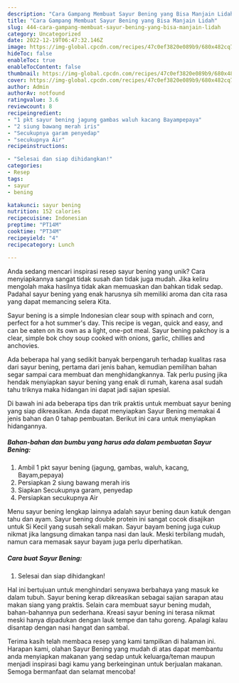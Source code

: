 ```yaml
---
description: "Cara Gampang Membuat Sayur Bening yang Bisa Manjain Lidah"
title: "Cara Gampang Membuat Sayur Bening yang Bisa Manjain Lidah"
slug: 444-cara-gampang-membuat-sayur-bening-yang-bisa-manjain-lidah
category: Uncategorized
date: 2022-12-19T06:47:32.146Z
image: https://img-global.cpcdn.com/recipes/47c0ef3820e089b9/680x482cq70/sayur-bening-foto-resep-utama.jpg
hideToc: false
enableToc: true
enableTocContent: false
thumbnail: https://img-global.cpcdn.com/recipes/47c0ef3820e089b9/680x482cq70/sayur-bening-foto-resep-utama.jpg
cover: https://img-global.cpcdn.com/recipes/47c0ef3820e089b9/680x482cq70/sayur-bening-foto-resep-utama.jpg
author: Admin
authorAv: notfound
ratingvalue: 3.6
reviewcount: 8
recipeingredient:
- "1 pkt sayur bening jagung gambas waluh kacang Bayampepaya"
- "2 siung bawang merah iris"
- "Secukupnya garam penyedap"
- "secukupnya Air"
recipeinstructions:

- "Selesai dan siap dihidangkan!"
categories:
- Resep
tags:
- sayur
- bening

katakunci: sayur bening 
nutrition: 152 calories
recipecuisine: Indonesian
preptime: "PT14M"
cooktime: "PT34M"
recipeyield: "4"
recipecategory: Lunch

---
```





Anda sedang mencari inspirasi resep sayur bening yang unik? Cara menyiapkannya sangat tidak susah dan tidak juga mudah. Jika keliru mengolah maka hasilnya tidak akan memuaskan dan bahkan tidak sedap. Padahal sayur bening yang enak harusnya sih memiliki aroma dan cita rasa yang dapat memancing selera Kita.





Sayur bening is a simple Indonesian clear soup with spinach and corn, perfect for a hot summer&#39;s day. This recipe is vegan, quick and easy, and can be eaten on its own as a light, one-pot meal. Sayur bening pakchoy is a clear, simple bok choy soup cooked with onions, garlic, chillies and anchovies.

Ada beberapa hal yang sedikit banyak berpengaruh terhadap kualitas rasa dari sayur bening, pertama dari jenis bahan, kemudian pemilihan bahan segar sampai cara membuat dan menghidangkannya. Tak perlu pusing jika hendak menyiapkan sayur bening yang enak di rumah, karena asal sudah tahu triknya maka hidangan ini dapat jadi sajian spesial.






Di bawah ini ada beberapa tips dan trik praktis untuk membuat sayur bening yang siap dikreasikan. Anda dapat menyiapkan Sayur Bening memakai 4 jenis bahan dan 0 tahap pembuatan. Berikut ini cara untuk menyiapkan hidangannya.

<!--inarticleads1-->

##### Bahan-bahan dan bumbu yang harus ada dalam pembuatan Sayur Bening:

1. Ambil 1 pkt sayur bening (jagung, gambas, waluh, kacang, Bayam,pepaya)
1. Persiapkan 2 siung bawang merah iris
1. Siapkan Secukupnya garam, penyedap
1. Persiapkan secukupnya Air


Menu sayur bening lengkap lainnya adalah sayur bening daun katuk dengan tahu dan ayam. Sayur bening double protein ini sangat cocok disajikan untuk Si Kecil yang susah sekali makan. Sayur bayam bening juga cukup nikmat jika langsung dimakan tanpa nasi dan lauk. Meski terbilang mudah, namun cara memasak sayur bayam juga perlu diperhatikan. 

<!--inarticleads2-->

##### Cara buat Sayur Bening:


1. Selesai dan siap dihidangkan!

Hal ini bertujuan untuk menghindari senyawa berbahaya yang masuk ke dalam tubuh. Sayur bening kerap dikreasikan sebagai sajian sarapan atau makan siang yang praktis. Selain cara membuat sayur bening mudah, bahan-bahannya pun sederhana. Kreasi sayur bening ini terasa nikmat meski hanya dipadukan dengan lauk tempe dan tahu goreng. Apalagi kalau disantap dengan nasi hangat dan sambal. 

Terima kasih telah membaca resep yang kami tampilkan di halaman ini. Harapan kami, olahan Sayur Bening yang mudah di atas dapat membantu anda menyiapkan makanan yang sedap untuk keluarga/teman maupun menjadi inspirasi bagi kamu yang berkeinginan untuk berjualan makanan. Semoga bermanfaat dan selamat mencoba!
